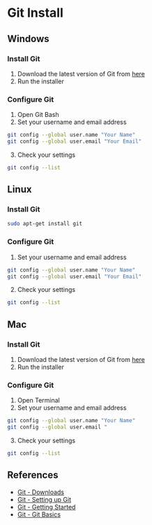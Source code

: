 # Git Install

## Windows

### Install Git

1. Download the latest version of Git from [here](https://git-scm.com/download/win)
2. Run the installer

### Configure Git

1. Open Git Bash
2. Set your username and email address

```bash
git config --global user.name "Your Name"
git config --global user.email "Your Email"
```

3. Check your settings

```bash
git config --list
```

## Linux

### Install Git

```bash
sudo apt-get install git
```

### Configure Git

1. Set your username and email address

```bash
git config --global user.name "Your Name"
git config --global user.email "Your Email"
```

2. Check your settings

```bash
git config --list
```

## Mac

### Install Git

1. Download the latest version of Git from [here](https://git-scm.com/download/mac)
2. Run the installer

### Configure Git

1. Open Terminal
2. Set your username and email address

```bash
git config --global user.name "Your Name"
git config --global user.email "

```

3. Check your settings

```bash
git config --list
```

## References

- [Git - Downloads](https://git-scm.com/downloads)
- [Git - Setting up Git](https://git-scm.com/book/en/v2/Getting-Started-First-Time-Git-Setup)
- [Git - Getting Started](https://git-scm.com/book/en/v2/Getting-Started-About-Version-Control)
- [Git - Git Basics](https://git-scm.com/book/en/v2/Git-Basics-Getting-a-Git-Repository)